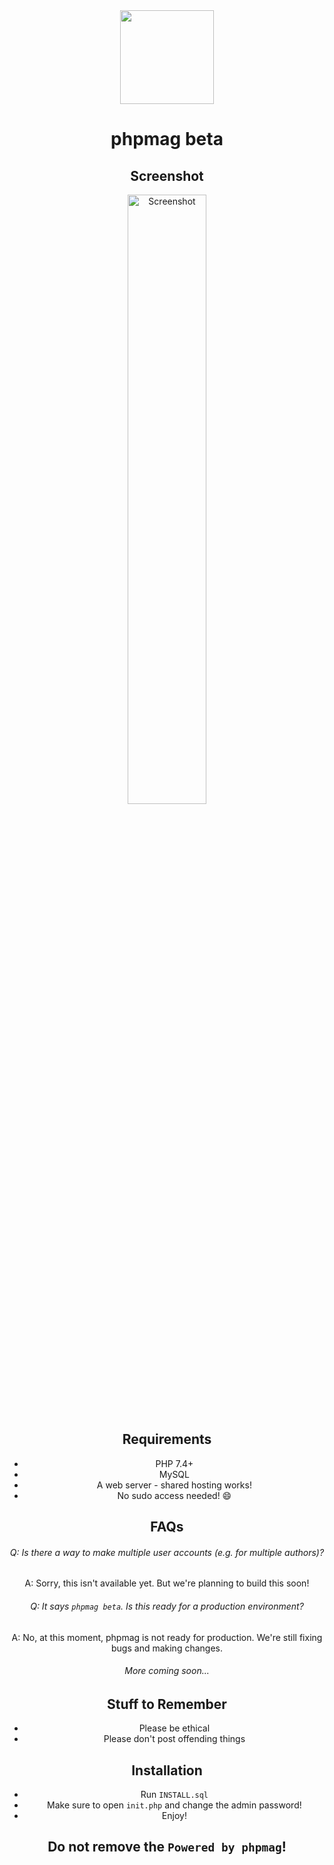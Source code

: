 <div align="center">
<img height="150px" src="https://user-images.githubusercontent.com/76186054/195963578-772c977a-9e90-4d7f-8958-27faf0566a13.png">

# phpmag beta

## Screenshot

<img alt="Screenshot" src="https://user-images.githubusercontent.com/76186054/195963551-482975b8-cbd7-4f13-864d-bc37e9f4a615.png" width="50%">

## Requirements

* PHP 7.4+
* MySQL
* A web server - shared hosting works!
* No sudo access needed! 😄

## FAQs

###### Q: Is there a way to make multiple user accounts (e.g. for multiple authors)?
A: Sorry, this isn't available yet. But we're planning to build this soon!
  
###### Q: It says `phpmag beta`. Is this ready for a production environment?
A: No, at this moment, phpmag is not ready for production. We're still fixing bugs and making changes.
  
###### More coming soon...

## Stuff to Remember
  
* Please be ethical
* Please don't post offending things
  
## Installation
* Run `INSTALL.sql`
* Make sure to open `init.php` and change the admin password!
* Enjoy!
  
## Do not remove the `Powered by phpmag`!

</div>
